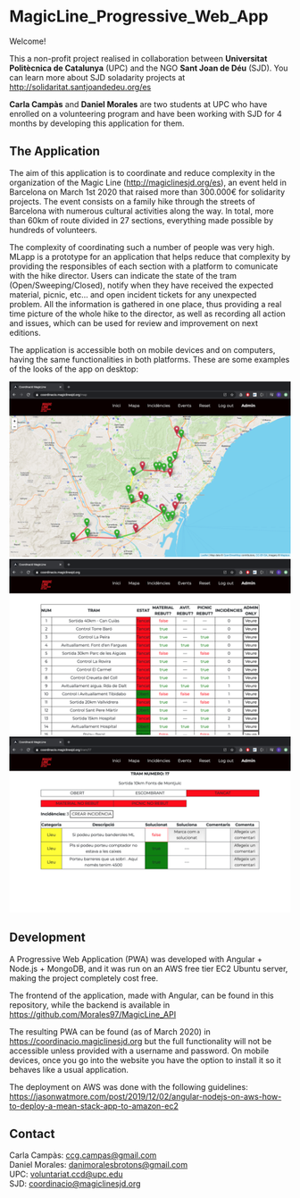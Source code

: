 # MagicLine_Progressive_Web_App

Welcome!

This a non-profit project realised in collaboration between <b>Universitat Politècnica de Catalunya</b> (UPC) and the NGO <b>Sant Joan de Déu</b> (SJD). You can learn more about SJD soladarity projects at http://solidaritat.santjoandedeu.org/es

<b>Carla Campàs</b> and <b>Daniel Morales</b> are two students at UPC who have enrolled on a volunteering program and have been working with SJD for 4 months by developing this application for them.

## The Application

The aim of this application is to coordinate and reduce complexity in the organization of the Magic Line (http://magiclinesjd.org/es), an event held in Barcelona on March 1st 2020 that raised more than 300.000€ for solidarity projects. The event consists on a family hike through the streets of Barcelona with numerous cultural activities along the way. In total, more than 60km of route divided in 27 sections, everything made possible by hundreds of volunteers. 

The complexity of coordinating such a number of people was very high. MLapp is a prototype for an application that helps reduce that complexity by providing the responsibles of each section with a platform to comunicate with the hike director. Users can indicate the state of the tram (Open/Sweeping/Closed), notify when they have received the expected material, picnic, etc... and open incident tickets for any unexpected problem. All the information is gathered in one place, thus providing a real time picture of the whole hike to the director, as well as recording all action and issues, which can be used for review and improvement on next editions.

The application is accessible both on mobile devices and on computers, having the same functionalities in both platforms. These are some examples of the looks of the app on desktop:

![Screenshot](src/assets/MLapp-map.png)
![Screenshot](src/assets/MLapp-home.png)
![Screenshot](src/assets/MLapp-tram.png)

## Development

A Progressive Web Application (PWA) was developed with Angular + Node.js + MongoDB, and it was run on an AWS free tier EC2 Ubuntu server, making the project completely cost free.

The frontend of the application, made with Angular, can be found in this repository, while the backend is available in https://github.com/Morales97/MagicLine_API

The resulting PWA can be found (as of March 2020) in https://coordinacio.magiclinesjd.org but the full functionality will not be accessible unless provided with a username and password. On mobile devices, once you go into the website you have the option to install it so it behaves like a usual application.

The deployment on AWS was done with the following guidelines: https://jasonwatmore.com/post/2019/12/02/angular-nodejs-on-aws-how-to-deploy-a-mean-stack-app-to-amazon-ec2

## Contact

Carla Campàs: ccg.campas@gmail.com  
Daniel Morales: danimoralesbrotons@gmail.com  
UPC: voluntariat.ccd@upc.edu  
SJD: coordinacio@magiclinesjd.org  


